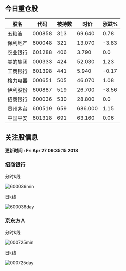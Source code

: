 
## 今日重仓股 

|股名|代码|被持数|时价|涨跌%|
|---|---|---|---|---|
|五粮液|000858|313|69.640|0.78|
|保利地产|600048|321|13.070|-3.83|
|农业银行|601288|406|3.790|0.0|
|美的集团|000333|424|52.030|1.23|
|工商银行|601398|441|5.940|-0.17|
|格力电器|000651|505|46.070|1.08|
|伊利股份|600887|519|26.700|-8.56|
|招商银行|600036|530|28.800|0.0|
|贵州茅台|600519|659|686.000|1.15|
|中国平安|601318|691|63.160|0.06|

## 关注股信息
**更新时间 : Fri Apr 27 09:35:15 2018**
### 招商银行 
分时k线

![600036min](http://image.sinajs.cn/newchart/min/n/sh600036.gif)

日k线

![600036day](http://image.sinajs.cn/newchart/daily/n/sh600036.gif)

### 京东方Ａ 
分时k线

![000725min](http://image.sinajs.cn/newchart/min/n/sz000725.gif)

日k线

![000725day](http://image.sinajs.cn/newchart/daily/n/sz000725.gif)
